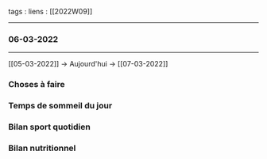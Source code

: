 tags :
liens : [[2022W09]]

---
###  06-03-2022

---

[[05-03-2022]] -> Aujourd'hui -> [[07-03-2022]]



### Choses à faire

### Temps de sommeil du jour

### Bilan sport quotidien

### Bilan nutritionnel